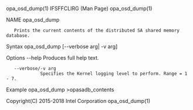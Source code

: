 
opa_osd_dump(1)                                                                             IFSFFCLIRG (Man Page)                                                                             opa_osd_dump(1)



NAME
       opa_osd_dump



       Prints the current contents of the distributed SA shared memory database.

Syntax
       opa_osd_dump [--verbose arg| -v arg]

Options
       --help    Produces full help text.


       --verbose/-v arg
                 Specifies the Kernel logging level to perform. Range = 1 - 7.


Example
       opa_osd_dump >opasadb_contents



Copyright(C) 2015-2018                                                                        Intel Corporation                                                                               opa_osd_dump(1)
